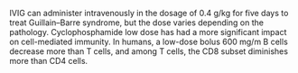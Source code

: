 IVIG can administer intravenously in the dosage of 0.4 g/kg for five days to treat Guillain–Barre syndrome, but the dose varies depending on the pathology. Cyclophosphamide low dose has had a more significant impact on cell-mediated immunity. In humans, a low-dose bolus 600 mg/m B cells decrease more than T cells, and among T cells, the CD8 subset diminishes more than CD4 cells.